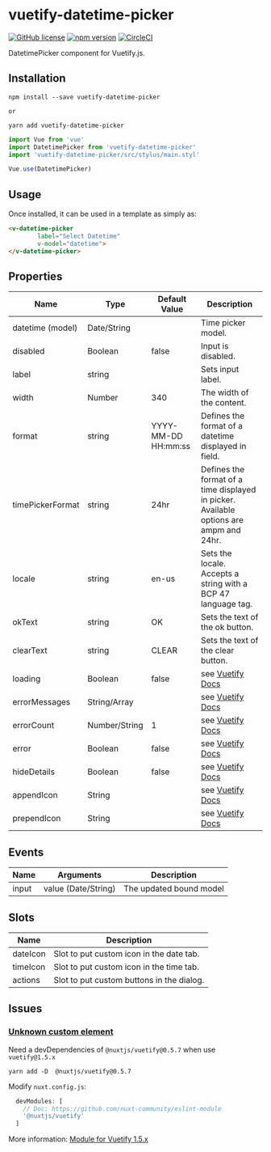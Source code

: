 # vuetify-datetime-picker
[![GitHub license](https://img.shields.io/badge/license-MIT-blue.svg)](https://github.com/darrenfang/vuetify-datetime-picker/blob/master/LICENSE)
[![npm version](https://img.shields.io/npm/v/vuetify-datetime-picker/legacy)](https://www.npmjs.com/package/vuetify-datetime-picker)
[![CircleCI](https://img.shields.io/circleci/project/github/darrenfang/vuetify-datetime-picker.svg)](https://circleci.com/gh/darrenfang/vuetify-datetime-picker)

DatetimePicker component for Vuetify.js.

## Installation

```shell
npm install --save vuetify-datetime-picker

or

yarn add vuetify-datetime-picker
```

```js
import Vue from 'vue'
import DatetimePicker from 'vuetify-datetime-picker'
import 'vuetify-datetime-picker/src/stylus/main.styl'

Vue.use(DatetimePicker)
```

## Usage

Once installed, it can be used in a template as simply as:

```html
<v-datetime-picker
        label="Select Datetime"
        v-model="datetime">
</v-datetime-picker>
```

## Properties

|        Name        |  Type         |    Default Value    |                         Description                                                    |
| ------------------ | ------------- | ------------------- | -------------------------------------------------------------------------------------- |
| datetime (model)   | Date/String   |                     | Time picker model.                                                                     |
| disabled           | Boolean       | false               | Input is disabled.                                                                     |
| label              | string        |                     | Sets input label.                                                                      |
| width              | Number        | 340                 | The width of the content.                                                              |
| format             | string        | YYYY-MM-DD HH:mm:ss | Defines the format of a datetime displayed in field.                                   |
| timePickerFormat   | string        | 24hr                | Defines the format of a time displayed in picker. Available options are ampm and 24hr. |
| locale             | string        | en-us               | Sets the locale. Accepts a string with a BCP 47 language tag.                          |
| okText             | string        | OK                  | Sets the text of the ok button.                                                        |
| clearText          | string        | CLEAR               | Sets the text of the clear button.                                                     |
| loading            | Boolean | false | see [Vuetify Docs](https://vuetifyjs.com/zh-Hans/components/text-fields "Vuetify Docs") |
| errorMessages      | String/Array | | see [Vuetify Docs](https://vuetifyjs.com/zh-Hans/components/text-fields "Vuetify Docs") |
| errorCount         | Number/String | 1 | see [Vuetify Docs](https://vuetifyjs.com/zh-Hans/components/text-fields "Vuetify Docs") |
| error              | Boolean | false | see [Vuetify Docs](https://vuetifyjs.com/zh-Hans/components/text-fields "Vuetify Docs") |
| hideDetails        | Boolean | false | see [Vuetify Docs](https://vuetifyjs.com/zh-Hans/components/text-fields "Vuetify Docs") |
| appendIcon         | String | | see [Vuetify Docs](https://vuetifyjs.com/zh-Hans/components/text-fields "Vuetify Docs") |
| prependIcon        | String | | see [Vuetify Docs](https://vuetifyjs.com/zh-Hans/components/text-fields "Vuetify Docs") |

## Events

|    Name    |    Arguments           |       Description        |
| -----------| -----------------------| ------------------------ |
| input      | value (Date/String)    | The updated bound model  |

## Slots

|    Name    |       Description                         |
| -----------| ----------------------------------------- |
| dateIcon   | Slot to put custom icon in the date tab.  |
| timeIcon   | Slot to put custom icon in the time tab.  |
| actions    | Slot to put custom buttons in the dialog. |

## Issues

### [Unknown custom element](https://github.com/darrenfang/vuetify-datetime-picker/issues/26 "Unknown custom element")

Need a devDependencies of `@nuxtjs/vuetify@0.5.7` when use `vuetify@1.5.x`

```shell
yarn add -D  @nuxtjs/vuetify@0.5.7
```

Modify `nuxt.config.js`:

```js
  devModules: [
    // Doc: https://github.com/nuxt-community/eslint-module
    '@nuxtjs/vuetify'
  ]
```

More information: [Module for Vuetify 1.5.x](https://github.com/nuxt-community/vuetify-module/tree/0.x)
